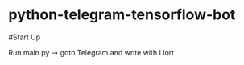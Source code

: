 # python-telegram-tensorflow-bot


#Start Up

Run main.py -> goto Telegram and write with Llort




